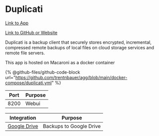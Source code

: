 # Duplicati

[Link to App](https://duplicati.xfgn.dev)

[Link to GitHub or Website](https://www.duplicati.com/)

Duplicati is a backup client that securely stores encrypted, incremental, compressed remote backups of local files on cloud storage services and remote file servers.

This app is hosted on Macaroni as a docker container

{% @github-files/github-code-block url="https://github.com/trentnbauer/agg/blob/main/docker-compose/duplicati.yml" %}

| Port | Purpose |
| ---- | ------- |
| 8200 | Webui   |

| Integration                          | Purpose                 |
| ------------------------------------ | ----------------------- |
| [Google Drive](google-drive-sync.md) | Backups to Google Drive |
